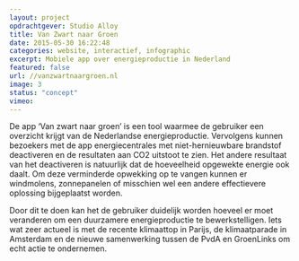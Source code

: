 ```yaml
---
layout: project
opdrachtgever: Studio Alloy
title: Van Zwart naar Groen
date: 2015-05-30 16:22:48
categories: website, interactief, infographic
excerpt: Mobiele app over energieproductie in Nederland
featured: false
url: //vanzwartnaargroen.nl
image: 3
status: "concept"
vimeo:
---
```

De app ‘Van zwart naar groen’ is een tool waarmee de gebruiker een overzicht krijgt van de Nederlandse energieproductie. Vervolgens kunnen bezoekers met de app energiecentrales met niet-hernieuwbare brandstof deactiveren en de resultaten aan CO2 uitstoot te zien. Het andere resultaat van het deactiveren is natuurlijk dat de hoeveelheid opgewekte energie ook daalt. Om deze verminderde opwekking op te vangen kunnen er windmolens, zonnepanelen of misschien wel een andere effectievere oplossing bijgeplaatst worden.

Door dit te doen kan het de gebruiker duidelijk worden hoeveel er moet veranderen om een duurzamere energieproductie te bewerkstelligen. Iets wat zeer actueel is met de recente klimaattop in Parijs, de klimaatparade in Amsterdam en de nieuwe samenwerking tussen de PvdA en GroenLinks om echt actie te ondernemen.
